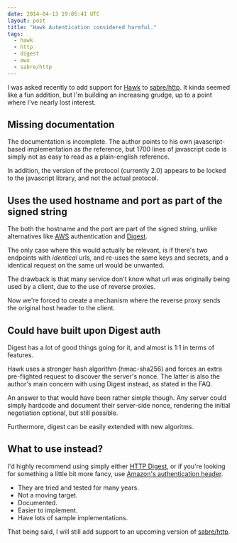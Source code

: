 ```yaml
---
date: 2014-04-13 19:05:41 UTC
layout: post
title: "Hawk Autentication considered harmful."
tags:
  - hawk
  - http
  - digest
  - aws
  - sabre/http
---
```


I was asked recently to add support for [Hawk][1] to [sabre/http][2]. It kinda
seemed like a fun addition, but I'm building an increasing grudge, up to a
point where I've nearly lost interest.

Missing documentation
---------------------

The documentation is incomplete. The author points to his own javascript-based
implementation as _the_ reference, but 1700 lines of javascript code is simply
not as easy to read as a plain-english reference.

In addition, the version of the protocol (currently 2.0) appears to be locked
to the javascript library, and not the actual protocol.


Uses the used hostname and port as part of the signed string
------------------------------------------------------------

The both the hostname and the port are part of the signed string, unlike
alternatives like [AWS][3] authentication and [Digest][4].

The only case where this would actually be relevant, is if there's two
endpoints with _identical_ urls, and re-uses the same keys and secrets, and
a identical request on the same url would be unwanted.

The drawback is that many service don't know what url was originally being used
by a client, due to the use of reverse proxies.

Now we're forced to create a mechanism where the reverse proxy sends the
original host header to the client.


Could have built upon Digest auth
---------------------------------

Digest has a lot of good things going for it, and almost is 1:1 in terms of
features.

Hawk uses a stronger hash algorithm (hmac-sha256) and forces an extra
pre-flighted request to discover the server's nonce. The latter is also the
author's main concern with using Digest instead, as stated in the FAQ.

An answer to that would have been rather simple though. Any server could
simply hardcode and document their server-side nonce, rendering the initial
negotiation optional, but still possible.

Furthermore, digest can be easily extended with new algoritms.


What to use instead?
--------------------

I'd highly recommend using simply either [HTTP Digest][3], or if you're looking for
something a little bit more fancy, use [Amazon's authentication header][4].

* They are tried and tested for many years.
* Not a moving target.
* Documented.
* Easier to implement.
* Have lots of sample implementations.

That being said, I will still add support to an upcoming version of
[sabre/http][2].

[1]: https://github.com/hueniverse/hawk
[2]: https://packagist.org/packages/sabre/http
[3]: http://docs.aws.amazon.com/AmazonS3/latest/dev/RESTAuthentication.html
[4]: http://tools.ietf.org/html/rfc2617

